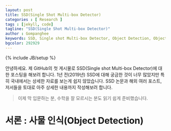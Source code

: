 ```yaml
---
layout: post
title: SSD(Single Shot Multi-box Detector)
categories : [ Research ]
tags : [jekyll, code]
tagline: "SSD(Single Shot Multi-box Detector)"
author : Gompanghee
keywords: SSD, Single shot Multi-box Detector, Object Detection, Object Recognition
bgcolor: 292929
---
```

{% include JB/setup %}

안녕하세요. 제 GitHub의 첫 게시물로 SSD(Single shot Multi-box Detector)에 대한 포스팅을 해보려 합니다.
1년 전(2019년) SSD에 대해 궁금한 것이 너무 많았지만 특히 국내에서는 상세한 자료를 보는게 쉽지 않았습니다.
SSD 논문과 해외 여러 포스트, 저서들을 토대로 아주 상세한 내용까지 작성해보려 합니다.
> 이제 막 입문하는 분, 수학을 잘 모르시는 분도 읽기 쉽게 준비했습니다.

# 서론 : 사물 인식(Object Detection)
